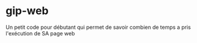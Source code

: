 # gip-web
Un petit code pour débutant qui permet de savoir combien de temps a pris l'exécution de SA page web 
